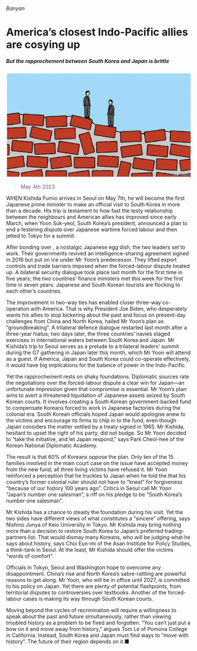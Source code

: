 ###### Banyan

# America’s closest Indo-Pacific allies are cosying up 

##### But the rapprochement between South Korea and Japan is brittle 

![image](images/20230506_ASD001.jpg) 

> May 4th 2023 

WHEN Kishida Fumio arrives in Seoul on May 7th, he will become the first Japanese prime minister to make an official visit to South Korea in more than a decade. His trip is testament to how fast the testy relationship between the neighbours and American allies has improved since early March, when Yoon Suk-yeol, South Korea’s president, announced a plan to end a festering dispute over Japanese wartime forced labour and then jetted to Tokyo for a summit.

After bonding over , a nostalgic Japanese egg dish, the two leaders set to work. Their governments revived an intelligence-sharing agreement signed in 2016 but put on ice under Mr Yoon’s predecessor. They lifted export controls and trade barriers imposed when the forced-labour dispute heated up. A bilateral security dialogue took place last month for the first time in five years; the two countries’ finance ministers met this week for the first time in seven years. Japanese and South Korean tourists are flocking to each other’s countries.

The improvement in two-way ties has enabled closer three-way co-operation with America. That is why President Joe Biden, who desperately wants his allies to stop bickering about the past and focus on present-day challenges from China and North Korea, hailed Mr Yoon’s plan as “groundbreaking”. A trilateral defence dialogue restarted last month after a three-year hiatus; two days later, the three countries’ navies staged exercises in international waters between South Korea and Japan. Mr Kishida’s trip to Seoul serves as a prelude to a trilateral leaders’ summit during the G7 gathering in Japan later this month, which Mr Yoon will attend as a guest. If America, Japan and South Korea could co-operate effectively, it would have big implications for the balance of power in the Indo-Pacific. 

Yet the rapprochement rests on shaky foundations. Diplomatic sources rate the negotiations over the forced-labour dispute a clear win for Japan—an unfortunate impression given that compromise is essential. Mr Yoon’s plan aims to avert a threatened liquidation of Japanese assets seized by South Korean courts. It involves creating a South Korean government-backed fund to compensate Koreans forced to work in Japanese factories during the colonial era. South Korean officials hoped Japan would apologise anew to the victims and encourage its firms to chip in to the fund, even though Japan considers the matter settled by a treaty signed in 1965. Mr Kishida, hesitant to upset the right of his party, did not budge. So Mr Yoon decided to “take the initiative, and let Japan respond,” says Park Cheol-hee of the Korean National Diplomatic Academy. 

The result is that 60% of Koreans oppose the plan. Only ten of the 15 families involved in the main court case on the issue have accepted money from the new fund; all three living victims have refused it. Mr Yoon reinforced a perception that he truckles to Japan when he told the  that his country’s former colonial ruler should not have to “kneel” for forgiveness “because of our history 100 years ago”. Critics in Seoul call Mr Yoon “Japan’s number one salesman”, a riff on his pledge to be “South Korea’s number one salesman”.

Mr Kishida has a chance to steady the foundation during his visit. Yet the two sides have different views of what constitutes a “sincere” offering, says Nishino Junya of Keio University in Tokyo. Mr Kishida may bring nothing more than a decision to restore South Korea to Japan’s preferred trading-partners list. That would dismay many Koreans, who will be judging what he says about history, says Choi Eun-mi of the Asan Institute for Policy Studies, a think-tank in Seoul. At the least, Mr Kishida should offer the victims “words of comfort”. 

Officials in Tokyo, Seoul and Washington hope to overcome any disappointment. China’s rise and North Korea’s sabre-rattling are powerful reasons to get along. Mr Yoon, who will be in office until 2027, is committed to his policy on Japan. Yet there are plenty of potential flashpoints, from territorial disputes to controversies over textbooks. Another of the forced-labour cases is making its way through South Korean courts. 

Moving beyond the cycles of recrimination will require a willingness to speak about the past and future simultaneously, rather than viewing troubled history as a problem to be fixed and forgotten. “You can’t just put a bow on it and move away from history,” argues Tom Le of Pomona College in California. Instead, South Korea and Japan must find ways to “move with history”. The future of their region depends on it.■






